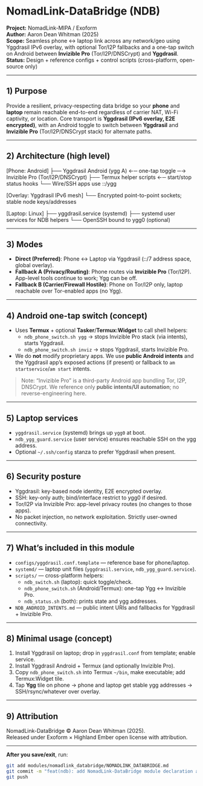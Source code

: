 # NomadLink-DataBridge (NDB)
**Project:** NomadLink-MIPA / Exoform  
**Author:** Aaron Dean Whitman (2025)  
**Scope:** Seamless phone ↔ laptop link across any network/geo using Yggdrasil IPv6 overlay, with optional Tor/I2P fallbacks and a one-tap switch on Android between **Invizible Pro** (Tor/I2P/DNSCrypt) and **Yggdrasil**.  
**Status:** Design + reference configs + control scripts (cross-platform, open-source only)

---

## 1) Purpose
Provide a resilient, privacy-respecting data bridge so your **phone** and **laptop** remain reachable end-to-end regardless of carrier NAT, Wi-Fi captivity, or location. Core transport is **Yggdrasil (IPv6 overlay, E2E encrypted)**, with an Android toggle to switch between **Yggdrasil** and **Invizible Pro** (Tor/I2P/DNSCrypt stack) for alternate paths.

---

## 2) Architecture (high level)

[Phone: Android]
├── Yggdrasil Android (ygg A) ←─ one-tap toggle ─→ Invizible Pro (Tor/I2P/DNSCrypt)
├── Termux helper scripts ←─ start/stop status hooks
└── Wire/SSH apps use ::/ygg

[Overlay: Yggdrasil IPv6 mesh]
└── Encrypted point-to-point sockets; stable node keys/addresses

[Laptop: Linux]
├── yggdrasil.service (systemd)
├── systemd user services for NDB helpers
└── OpenSSH bound to ygg0 (optional)


---

## 3) Modes
- **Direct (Preferred)**: Phone ↔ Laptop via Yggdrasil (::/7 address space, global overlay).  
- **Fallback A (Privacy/Routing)**: Phone routes via **Invizible Pro** (Tor/I2P). App-level tools continue to work; Ygg can be off.  
- **Fallback B (Carrier/Firewall Hostile)**: Phone on Tor/I2P only, laptop reachable over Tor-enabled apps (no Ygg).

---

## 4) Android one-tap switch (concept)
- Uses **Termux** + optional **Tasker**/**Termux:Widget** to call shell helpers:
  - `ndb_phone_switch.sh ygg` → stops Invizible Pro stack (via intents), starts Yggdrasil.
  - `ndb_phone_switch.sh inviz` → stops Yggdrasil, starts Invizible Pro.
- We do **not** modify proprietary apps. We use **public Android intents** and the Yggdrasil app’s exposed actions (if present) or fallback to `am startservice`/`am start` intents.

> Note: “Invizible Pro” is a third-party Android app bundling Tor, I2P, DNSCrypt. We reference only **public intents/UI automation**; no reverse-engineering here.

---

## 5) Laptop services
- `yggdrasil.service` (systemd) brings up `ygg0` at boot.  
- `ndb_ygg_guard.service` (user service) ensures reachable SSH on the ygg address.  
- Optional `~/.ssh/config` stanza to prefer Yggdrasil when present.

---

## 6) Security posture
- Yggdrasil: key-based node identity, E2E encrypted overlay.  
- SSH: key-only auth; bind/interface restrict to ygg0 if desired.  
- Tor/I2P via Invizible Pro: app-level privacy routes (no changes to those apps).  
- No packet injection, no network exploitation. Strictly user-owned connectivity.

---

## 7) What’s included in this module
- `configs/yggdrasil.conf.template` — reference base for phone/laptop.  
- `systemd/` — laptop unit files (`yggdrasil.service`, `ndb_ygg_guard.service`).  
- `scripts/` — cross-platform helpers:
  - `ndb_switch.sh` (laptop): quick toggle/check.  
  - `ndb_phone_switch.sh` (Android/Termux): one-tap Ygg ↔ Invizible Pro.  
  - `ndb_status.sh` (both): prints state and ygg addresses.
- `NDB_ANDROID_INTENTS.md` — public intent URIs and fallbacks for Yggdrasil + Invizible Pro.

---

## 8) Minimal usage (concept)
1. Install Yggdrasil on laptop; drop in `yggdrasil.conf` from template; enable service.  
2. Install Yggdrasil Android + Termux (and optionally Invizible Pro).  
3. Copy `ndb_phone_switch.sh` into Termux `~/bin`, make executable; add Termux:Widget tile.  
4. Tap **Ygg** tile on phone → phone and laptop get stable ygg addresses → SSH/rsync/whatever over overlay.

---

## 9) Attribution
NomadLink-DataBridge © Aaron Dean Whitman (2025).  
Released under Exoform × Highland Ember open license with attribution.


---

**After you save/exit**, run:

```bash
git add modules/nomadlink_databridge/NOMADLINK_DATABRIDGE.md
git commit -m "feat(ndb): add NomadLink-DataBridge module declaration and design"
git push

